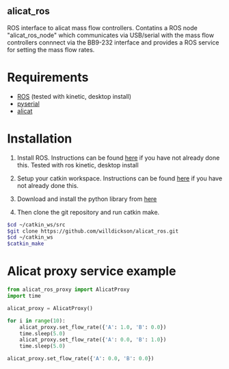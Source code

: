 ## alicat_ros 

ROS interface to alicat mass flow controllers. Contatins a ROS node
"alicat_ros_node" which communicates via USB/serial with the mass flow
controllers connnect via the BB9-232 interface and provides a ROS service for
setting the mass flow rates. 

# Requirements

* [ROS](http://wiki.ros.org/Documentation) (tested with kinetic, desktop install)
* [pyserial](https://pythonhosted.org/pyserial/)
* [alicat](https://github.com/numat/alicat)  

# Installation

1. Install ROS. Instructions can be found [here](http://wiki.ros.org/kinetic/Installation/Ubuntu) 
if you have not already done this.  Tested with ros kinetic, desktop install

2. Setup your catkin workspace.  Instructions can be found [here](http://wiki.ros.org/catkin/Tutorials/create_a_workspace) 
if you have not already done this. 
    
3. Download and install the python library from [here](https://github.com/willdickson/em3242_angle_sensor_ros)

4. Then clone the git repository and run catkin make.

```bash
$cd ~/catkin_ws/src
$git clone https://github.com/willdickson/alicat_ros.git
$cd ~/catkin_ws
$catkin_make

```

# Alicat proxy service example

```python
from alicat_ros_proxy import AlicatProxy
import time

alicat_proxy = AlicatProxy()

for i in range(10):
    alicat_proxy.set_flow_rate({'A': 1.0, 'B': 0.0})
    time.sleep(5.0)
    alicat_proxy.set_flow_rate({'A': 0.0, 'B': 1.0})
    time.sleep(5.0)

alicat_proxy.set_flow_rate({'A': 0.0, 'B': 0.0})
```




